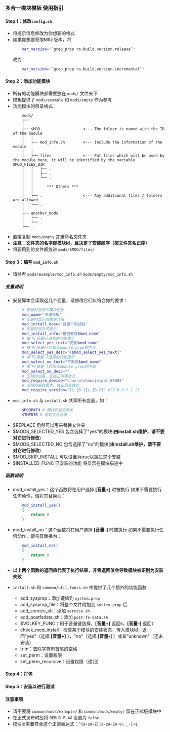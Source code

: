 ### 多合一模块模板 使用指引

#### Step 1：修改`config.sh`
- 将提示信息修改为你想要的格式
- 如果你想要获取MIUI版本，将
    ```bash 
        var_version="`grep_prop ro.build.version.release`"
    ```
    改为
    ```bash
        var_version="`grep_prop ro.build.version.incremental`"
    ```

#### Step 2：添加功能模块
- 所有的功能模块都需要放在 `mods/` 文件夹下
- 模板提供了 `mods/example` 和 `mods/empty` 作为参考
- 功能模块的目录格式：
    ```
        mods/
        ├── .
        │
        ├── $MOD                   <--- The folder is named with the ID of the module
        │   │
        │   ├── mod_info.sh        <--- Include the information of the module
        │   │
        │   ├── files              <--- Put files which will be used by the module here, it will be identified by the variable $MOD_FILES_DIR 
        │   │   ├── .
        │   │   ├── .
        │   │   └── .
        │   │
        │   │      *** Others ***
        │   │
        │   ├── .                  <--- Any additional files / folders are allowed
        │   └── .
        │
        ├── another_mods
        │   ├── .
        │   └── .
        ├── .
    ```
- 直接复制 `mods/empty` 并重命名文件夹
- **注意：文件夹的名字即模块id，且决定了安装顺序（按文件夹名正序）**
- 将要用到的文件都放进 `mods/$MOD/files/`

#### Step 3：编写 `mod_info.sh`
- 请参考 `mods/example/mod_info.sh` `mods/empty/mod_info.sh`

##### 变量说明
- 安装脚本会读取这几个变量，请修改它们以符合你的要求：
    ```bash
        # 安装时显示的模块名称
        mod_name="测试模板"
        # 安装时显示的模块介绍
        mod_install_desc="就是个测试啦"
        # 安装时显示的提示
        mod_install_info="是否安装$mod_name"
        # 按下[音量+]选择的功能提示
        mod_select_yes_text="安装$mod_name"
        # 按下[音量+]后加入module.prop的内容
        mod_select_yes_desc="[$mod_select_yes_text]"
        # 按下[音量-]选择的功能提示
        mod_select_no_text="不安装$mod_name"
        # 按下[音量-]后加入module.prop的内容
        mod_select_no_desc=""
        # 支持的设备，支持正则表达式
        mod_require_device="cancro|shamu|viper|E6683"
        # 支持的系统版本，持正则表达式
        mod_require_version="7\.[0-1]\.[0-2]" #(7.0.0-7.1.2)
    ```
- `mod_info.sh` 与 `install.sh` 共享所有变量，如：
    ```bash
        $MODPATH # 模块安装文件夹
        $TMPDIR # 临时文件目录
    ```
- $REPLACE 仍然可以用来替换文件夹
- $MODS_SELECTED_YES 包含选择了"yes"的模块(**由install.sh维护，请不要对它进行修改**)
- $MODS_SELECTED_NO 包含选择了"no"的模块(**由install.sh维护，请不要对它进行修改**)
- $MOD_SKIP_INSTALL 可以设置为true以跳过这个安装
- $INSTALLED_FUNC 已安装的功能 将显示在模块描述中

##### 函数说明
- mod_install_yes：这个函数将在用户选择 **[音量+]** 时被执行
    如果不需要执行任何动作，请将其替换为：
    ```bash
        mod_install_yes()
        {
            return 0
        }
    ```
- mod_install_no：这个函数将在用户选择 **[音量-]** 时被执行
    如果不需要执行任何动作，请将其替换为：
    ```bash
        mod_install_no()
        {
            return 0
        }
    ```
- **以上两个函数的返回值代表了执行结果，非零返回值会导致模块被识别为安装失败**

- `install.sh` 和 `common/util_funcs.sh` 中提供了几个额外的功能函数
    - add_sysprop：添加键值到 `system.prop`
    - add_sysprop_file：将整个文件附加到 `system.prop` 后
    - add_service_sh：添加 `service.sh`
    - add_postfsdata_sh：添加 `post-fs-data.sh`
    - $VOLKEY_FUNC：用于音量键选择，**[音量+]** 返回`0`，**[音量-]** 返回`1`
    - check_mod_install：检查某个模块的安装状态，传入模块id，返回"yes"（选择 **[音量+]** ），"no"（选择 **[音量-]** ）或者"unknown"（还未安装）
    - trim：去除字符串首尾的空格
    - set_perm：设置权限
    - set_perm_recursive：设置权限（递归）
#### Step 4：打包
#### Step 5：安装以进行测试

#### 注意事项
- 请不要将 `common/mods/example/` 和 `common/mods/empty/` 留在正式版模块中
- 在正式发布时应将 `DEBUG_FLAG` 设置为 `false`
- 模块id需要符合这个正则表达式：`^[a-zA-Z][a-zA-Z0-9\._-]+$`
